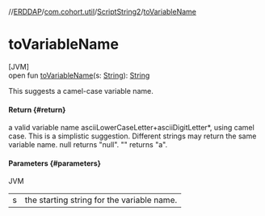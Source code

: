 //[ERDDAP](../../../index.md)/[com.cohort.util](../index.md)/[ScriptString2](index.md)/[toVariableName](to-variable-name.md)

# toVariableName

[JVM]\
open fun [toVariableName](to-variable-name.md)(s: [String](https://docs.oracle.com/en/java/javase/21/docs/api/java.base/java/lang/String.html)): [String](https://docs.oracle.com/en/java/javase/21/docs/api/java.base/java/lang/String.html)

This suggests a camel-case variable name.

#### Return {#return}

a valid variable name asciiLowerCaseLetter+asciiDigitLetter*, using camel case. This is a simplistic suggestion. Different strings may return the same variable name. null returns &quot;null&quot;. &quot;&quot; returns &quot;a&quot;.

#### Parameters {#parameters}

JVM

| | |
|---|---|
| s | the starting string for the variable name. |